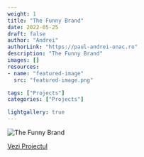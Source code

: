 ```yaml
---
weight: 1
title: "The Funny Brand"
date: 2022-05-25
draft: false
author: "Andrei"
authorLink: "https://paul-andrei-onac.ro"
description: "The Funny Brand"
images: []
resources:
- name: "featured-image"
  src: "featured-image.png"

tags: ["Projects"]
categories: ["Projects"]

lightgallery: true
---
```


![The Funny Brand](/image.jpg)

[Vezi Proiectul](https://jocuri.thefunnybrand.com/)
